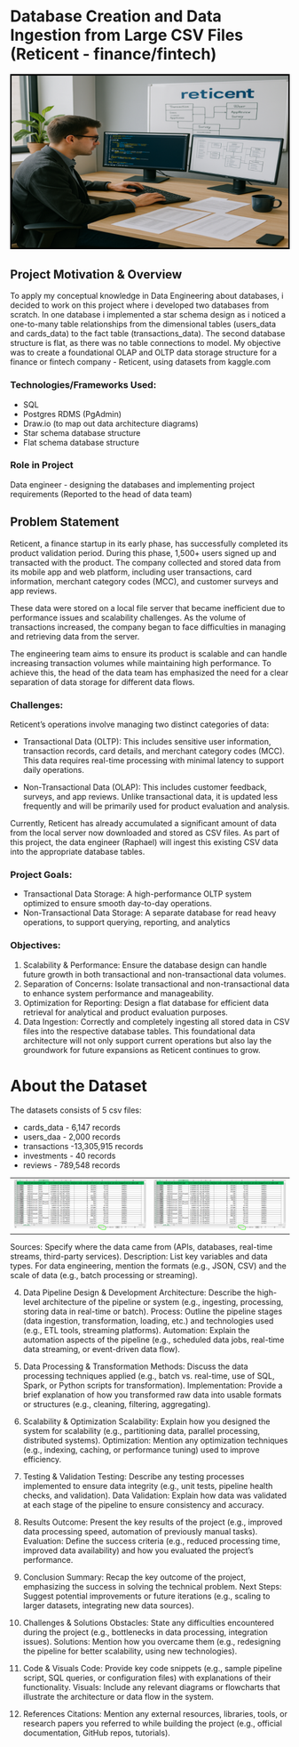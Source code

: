 # Database Creation and Data Ingestion from Large CSV Files (Reticent - finance/fintech)
![project_banner](images/project_banner.png)

## Project Motivation & Overview
To apply my conceptual knowledge in Data Engineering about databases, i decided to work on this project where i developed two databases from scratch. In one database i implemented a star schema design as i noticed a one-to-many table relationships from the dimensional tables (users_data and cards_data) to the fact table (transactions_data). The second database structure is flat, as there was no table connections to model. My objective was to create a foundational OLAP and OLTP data storage structure for a finance or fintech company - Reticent, using datasets from kaggle.com 

### Technologies/Frameworks Used: 
* SQL
* Postgres RDMS (PgAdmin)
* Draw.io (to map out data architecture diagrams)
* Star schema database structure
* Flat schema database structure
  
### Role in Project
Data engineer - designing the databases and implementing project requirements (Reported to the head of data team)


## Problem Statement
Reticent, a finance startup in its early phase, has successfully completed its product validation period. During this phase, 1,500+ users signed up and transacted with the product. The company collected and stored data from its mobile app and web platform, including user transactions, card information, merchant category codes (MCC), and customer surveys and app reviews. 

These data were stored on a local file server that became inefficient due to performance issues and scalability challenges. As the volume of transactions increased, the company began to face difficulties in managing and retrieving data from the server.

The engineering team aims to ensure its product is scalable and can handle increasing transaction volumes while maintaining high performance. To achieve this, the head of the data team has emphasized the need for a clear separation of data storage for different data flows.

### Challenges:
Reticent’s operations involve managing two distinct categories of data:
* Transactional Data (OLTP): This includes sensitive user information, transaction records, card details, and merchant category codes (MCC). This data requires real-time processing with minimal latency to support daily operations.
  
* Non-Transactional Data (OLAP): This includes customer feedback, surveys, and app reviews. Unlike transactional data, it is updated less frequently and will be primarily used for product evaluation and analysis.

Currently, Reticent has already accumulated a significant amount of data from the local server now downloaded and stored as CSV files. As part of this project, the data engineer (Raphael) will ingest this existing CSV data into the appropriate database tables.

### Project Goals:
* Transactional Data Storage: A high-performance OLTP system optimized to ensure smooth day-to-day operations.
* Non-Transactional Data Storage: A separate database for read heavy operations, to support querying, reporting, and analytics

### Objectives:
1. Scalability & Performance: Ensure the database design can handle future growth in both transactional and non-transactional data volumes.
2. Separation of Concerns: Isolate transactional and non-transactional data to enhance system performance and manageability.
3. Optimization for Reporting: Design a flat database for efficient data retrieval for analytical and product evaluation purposes.
4. Data Ingestion: Correctly and completely ingesting all stored data in CSV files into the respective database tables.
This foundational data architecture will not only support current operations but also lay the groundwork for future expansions as Reticent continues to grow.


# About the Dataset
The datasets consists of 5 csv files:
* cards_data - 6,147 records
* users_daa - 2,000 records
* transactions -13,305,915 records
* investments - 40 records
* reviews - 789,548 records

<table>
  <tr>
    <td><img src="https://github.com/Levinders/Database-Creation-and-Data-Ingestion-from-Large-CSV-Files-Reticent---finance-fintech-/raw/main/images/cards_data.png" width="100%"/></td>
    <td><img src="https://github.com/Levinders/Database-Creation-and-Data-Ingestion-from-Large-CSV-Files-Reticent---finance-fintech-/raw/main/images/cards_data.png" width="100%"/></td>
  </tr>
</table>










Sources: Specify where the data came from (APIs, databases, real-time streams, third-party services).
Description: List key variables and data types. For data engineering, mention the formats (e.g., JSON, CSV) and the scale of data (e.g., batch processing or streaming).

4. Data Pipeline Design & Development
Architecture: Describe the high-level architecture of the pipeline or system (e.g., ingesting, processing, storing data in real-time or batch).
Process: Outline the pipeline stages (data ingestion, transformation, loading, etc.) and technologies used (e.g., ETL tools, streaming platforms).
Automation: Explain the automation aspects of the pipeline (e.g., scheduled data jobs, real-time data streaming, or event-driven data flow).

5. Data Processing & Transformation
Methods: Discuss the data processing techniques applied (e.g., batch vs. real-time, use of SQL, Spark, or Python scripts for transformation).
Implementation: Provide a brief explanation of how you transformed raw data into usable formats or structures (e.g., cleaning, filtering, aggregating).

6. Scalability & Optimization
Scalability: Explain how you designed the system for scalability (e.g., partitioning data, parallel processing, distributed systems).
Optimization: Mention any optimization techniques (e.g., indexing, caching, or performance tuning) used to improve efficiency.



7. Testing & Validation
Testing: Describe any testing processes implemented to ensure data integrity (e.g., unit tests, pipeline health checks, and validation).
Data Validation: Explain how data was validated at each stage of the pipeline to ensure consistency and accuracy.

8. Results
Outcome: Present the key results of the project (e.g., improved data processing speed, automation of previously manual tasks).
Evaluation: Define the success criteria (e.g., reduced processing time, improved data availability) and how you evaluated the project’s performance.

9. Conclusion
Summary: Recap the key outcome of the project, emphasizing the success in solving the technical problem.
Next Steps: Suggest potential improvements or future iterations (e.g., scaling to larger datasets, integrating new data sources).

10. Challenges & Solutions
Obstacles: State any difficulties encountered during the project (e.g., bottlenecks in data processing, integration issues).
Solutions: Mention how you overcame them (e.g., redesigning the pipeline for better scalability, using new technologies).

11. Code & Visuals
Code: Provide key code snippets (e.g., sample pipeline script, SQL queries, or configuration files) with explanations of their functionality.
Visuals: Include any relevant diagrams or flowcharts that illustrate the architecture or data flow in the system.

12. References
Citations: Mention any external resources, libraries, tools, or research papers you referred to while building the project (e.g., official documentation, GitHub repos, tutorials).

